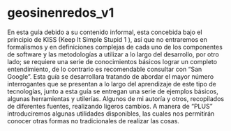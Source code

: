 geosinenredos_v1
================

En  esta  guía  debido  a  su  contenido  informal,  esta  concebida  bajo  el  principio  de  KISS  (Keep  It 
Simple Stupid
1
), así que no entraremos en formalismos y en definiciones complejas de cada uno de 
los componentes de software y las metodologías a utilizar a lo largo del desarrollo, por otro lado; se
requiere una serie de conocimientos básicos lograr  un completo  entendimiento, de lo  contrario  es 
recomendable consultar con “San Google”. 
Esta guía se desarrollara tratando de abordar el mayor número interrogantes que se presentan a lo 
largo del aprendizaje de este tipo de tecnologías,  junto a esta guía se entregan una serie de ejemplos
básicos, algunas herramientas y utilerías. 
Algunos  de  mi  autoría  y  otros,  recopilados  de  diferentes  fuentes,  realizando  ligeros  cambios.  A 
manera de “PLUS” introduciremos algunas utilidades disponibles, las cuales nos permitirán conocer 
otras formas no tradicionales de realizar las cosas. 
